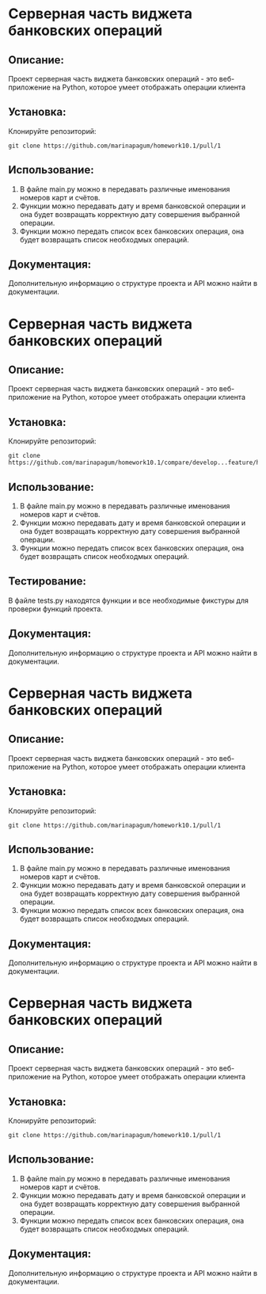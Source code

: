 # Серверная часть виджета банковских операций

## Описание:

Проект серверная часть виджета банковских операций - это веб-приложение на Python, которое умеет отображать операции клиента
## Установка:

 Клонируйте репозиторий:
```
git clone https://github.com/marinapagum/homework10.1/pull/1
```


## Использование:

1. В файле main.py можно в передавать различные именования номеров карт и счётов.
2. Функции можно передавать дату и время банковской операции и она будет возвращать корректную дату совершения выбранной операции.
3. Функции можно передать список всех банковских операция, она будет возвращать список необходмых операций.

## Документация:

Дополнительную информацию о структуре проекта и API можно найти в документации.
# Серверная часть виджета банковских операций

## Описание:

Проект серверная часть виджета банковских операций - это веб-приложение на Python, которое умеет отображать операции клиента
## Установка:

 Клонируйте репозиторий:
```
git clone https://github.com/marinapagum/homework10.1/compare/develop...feature/homework_10_2
```


## Использование:

1. В файле main.py можно в передавать различные именования номеров карт и счётов.
2. Функции можно передавать дату и время банковской операции и она будет возвращать корректную дату совершения выбранной операции.
3. Функции можно передать список всех банковских операция, она будет возвращать список необходмых операций.

## Тестирование:

В файле tests.py находятся функции и все необходимые фикстуры для проверки функций проекта.

## Документация:

Дополнительную информацию о структуре проекта и API можно найти в документации.
# Серверная часть виджета банковских операций

## Описание:

Проект серверная часть виджета банковских операций - это веб-приложение на Python, которое умеет отображать операции клиента
## Установка:

 Клонируйте репозиторий:
```
git clone https://github.com/marinapagum/homework10.1/pull/1
```


## Использование:

1. В файле main.py можно в передавать различные именования номеров карт и счётов.
2. Функции можно передавать дату и время банковской операции и она будет возвращать корректную дату совершения выбранной операции.
3. Функции можно передать список всех банковских операция, она будет возвращать список необходмых операций.

## Документация:

Дополнительную информацию о структуре проекта и API можно найти в документации.
# Серверная часть виджета банковских операций

## Описание:

Проект серверная часть виджета банковских операций - это веб-приложение на Python, которое умеет отображать операции клиента
## Установка:

 Клонируйте репозиторий:
```
git clone https://github.com/marinapagum/homework10.1/pull/1
```


## Использование:

1. В файле main.py можно в передавать различные именования номеров карт и счётов.
2. Функции можно передавать дату и время банковской операции и она будет возвращать корректную дату совершения выбранной операции.
3. Функции можно передать список всех банковских операция, она будет возвращать список необходмых операций.

## Документация:

Дополнительную информацию о структуре проекта и API можно найти в документации.
